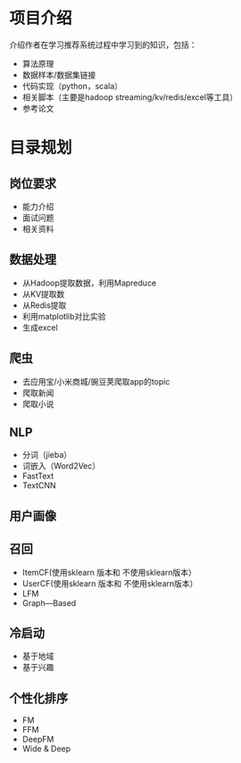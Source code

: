 # 项目介绍

介绍作者在学习推荐系统过程中学习到的知识，包括：
- 算法原理
- 数据样本/数据集链接
- 代码实现（python，scala）
- 相关脚本（主要是hadoop streaming/kv/redis/excel等工具）
- 参考论文 

# 目录规划
## 岗位要求
- 能力介绍
- 面试问题
- 相关资料
## 数据处理
- 从Hadoop提取数据，利用Mapreduce
- 从KV提取数
- 从Redis提取
- 利用matplotlib对比实验
- 生成excel

## 爬虫
- 去应用宝/小米商城/豌豆荚爬取app的topic
- 爬取新闻
- 爬取小说

## NLP
- 分词（jieba）
- 词嵌入（Word2Vec）
- FastText
- TextCNN
## 用户画像

## 召回
- ItemCF(使用sklearn 版本和 不使用sklearn版本）
- UserCF(使用sklearn 版本和 不使用sklearn版本）
- LFM
- Graph—Based

## 冷启动
- 基于地域
- 基于兴趣

## 个性化排序
- FM
- FFM
- DeepFM
- Wide & Deep
